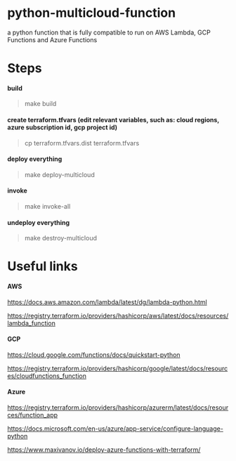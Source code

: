 # python-multicloud-function
a python function that is fully compatible to run on AWS Lambda, GCP Functions and Azure Functions

# Steps

#### build
> make build

#### create terraform.tfvars (edit relevant variables, such as: cloud regions, azure subscription id, gcp project id)
> cp terraform.tfvars.dist terraform.tfvars

#### deploy everything
> make deploy-multicloud

#### invoke
> make invoke-all

#### undeploy everything
> make destroy-multicloud

# Useful links

#### AWS
https://docs.aws.amazon.com/lambda/latest/dg/lambda-python.html

https://registry.terraform.io/providers/hashicorp/aws/latest/docs/resources/lambda_function

#### GCP
https://cloud.google.com/functions/docs/quickstart-python

https://registry.terraform.io/providers/hashicorp/google/latest/docs/resources/cloudfunctions_function

#### Azure
https://registry.terraform.io/providers/hashicorp/azurerm/latest/docs/resources/function_app

https://docs.microsoft.com/en-us/azure/app-service/configure-language-python

https://www.maxivanov.io/deploy-azure-functions-with-terraform/

